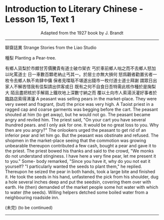 # Introduction to Literary Chinese - Lesson 15, Text 1

<center>Adapted from the 1927 book by J. Brandt</center>

---

聊齋誌異
Strange Stories from the Liao Studio

種梨
Planting a Pear-tree.

有鄉人貨梨於市頗甘芳價騰貴有道士破巾架衣 丐於車前鄉人咄之而不去鄉人怒加以叱罵道士 日一車數百顆老衲止丐其一。於居士亦無大損何 怒爲觀者勸置劣者一枚令去鄉人執不肯肆中傭 保者見喋聒不堪遂出錢市一枚付道士道士拜謝 謂眾日出家人不解吝惜我有佳梨請出供客或日 既有之何不自食日吾特需此核作種於是掬梨大 陌且盡把核於手解肩上鐵坎地上深數寸納之而 覆以土向市人索湯沃灌好事者於臨路店索得沸瀋
A peasant was selling pears in the market-place. They were very sweet and fragrant, (but) the price was very high. A Taoist priest in a ragged cap and coarse garments was begging before the cart. The peasant shouted at him (to get away), but he would not go. The peasant became angry and reviled him. The priest said, "On your cart you have several lhundred pears. and I only ask for one. It would be no great loss to you. Why then are you angry?" The onlookers urged the peasant to get rid of an inferior pear and let him go. But the peasant was obstinate and refused. The shopmen in the market-place seeing that the commotion was growing unbearable thereupon contributed a few cash, bought a pear and gave it to the priest. The priest bowed his thanks and said to the crowd, "We monks do not understand stinginess. I have here a very fine pear, let me present it to you." Some- body remarked, "Since you have it, why do you not eat it yourself? "I particularly wanted the seeds to plant them," he replied. Thereupon he seized the pear in both hands, took a large bite and finished it. He took the seeds in his hand, unfastened the pick from his shoulder, dug a hole several inches deep and put the seedsin, covering them over with earth. He (then) demanded of the market people some hot water with which to water (the seeds). Willing helpers detched some boiled water from a neighbouring roadside inn.

(未完)
(to be continued)

---
